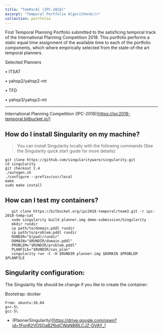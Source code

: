 ```yaml
---
title: "TemPorAl (IPC-2018)"
excerpt: "Temporal Portfolio Algorithm<br/>"
collection: portfolio
---
```


First Temporal Planning Portfolio submitted to the satisficing temporal track of the International Planning Competition 2018. 
This portfolio performs a static equal time assignment of the available time to each of
the portfolio components, which where empirically selected
from the state-of-the art temporal planners.

Selected Planners 
<!--- img src='https://ai2-s2-public.s3.amazonaws.com/figures/2017-08-08/1c09279a3d5659785890042fe906dcfeccff1c20/20-Figure3-1.png'--->

•   ITSAT

•   yahsp2/yahsp2-mt

•   TFD

•   yahsp3/yahsp3-mt

--------------------

International Planning Competition (IPC-2018)[https://ipc2018-temporal.bitbucket.io/]

## How do I install Singularity on my machine?
> You can install Singularity locally with the following commands (See the Singularity quick start guide for more details):

                                                
>> 
``` sudo apt install automake
git clone https://github.com/singularityware/singularity.git
cd singularity
git checkout 2.4
./autogen.sh
./configure --prefix=/usr/local
make
sudo make install                         
```

## How can I test my containers?

``` 
   git clone https://bitbucket.org/ipc2018-temporal/team3.git -r ipc-2018-temp-sat
   sudo singularity build planner.img demo-submission/Singularity
   mkdir rundir
   cp path/to/domain.pddl rundir
   cp path/to/problem.pddl rundir
   RUNDIR="$(pwd)/rundir"
   DOMAIN="$RUNDIR/domain.pddl"
   PROBLEM="$RUNDIR/problem.pddl"
   PLANFILE="$RUNDIR/sas_plan"
   singularity run -C -H $RUNDIR planner.img $DOMAIN $PROBLEM $PLANFILE                        
```

Singularity configuration:
--

 The Singularity file should be change if you like to create the container:
 
Bootstrap: docker
``` 
From: ubuntu:16.04
g++-5\
gcc-5\
``` 

* (PlannerSingularity)[https://drive.google.com/open?id=1FonR2VO5OaB2fbdCWqN8IRLCJZ-GVAY_]



